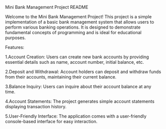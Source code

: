 Mini Bank Management Project README

Welcome to the Mini Bank Management Project! This project is a simple implementation of a basic bank management system that allows users to perform various banking operations. It is designed to demonstrate fundamental concepts of programming and is ideal for educational purposes.

Features:

1.Account Creation: Users can create new bank accounts by providing essential details such as name, account number, initial balance, etc.

2.Deposit and Withdrawal: Account holders can deposit and withdraw funds from their accounts, maintaining their current balance.

3.Balance Inquiry: Users can inquire about their account balance at any time.

4.Account Statements: The project generates simple account statements displaying transaction history.

5.User-Friendly Interface: The application comes with a user-friendly console-based interface for easy interaction.

